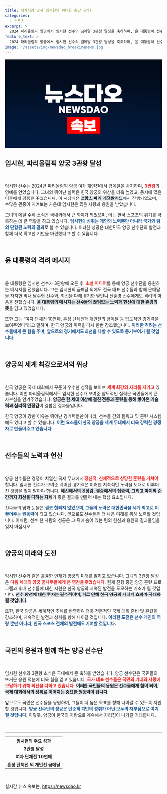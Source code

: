```yaml
---
title: 세계최강 궁사 임시현의 위대한 순간 공개!
categories:
  - 스포츠
excerpt: >
  2024 파리올림픽 양궁에서 임시현 선수의 금메달 3관왕 달성을 축하하며, 윤 대통령이 선수단에 힘찬 격려 메시지를 전달했습니다. 세계 최강 궁사의 진면목을 보여줬다는 격찬 속에 국가대표들의 노력과 자부심이 빛나는 순간입니다!
feature_text: >
  2024 파리올림픽 양궁에서 임시현 선수의 금메달 3관왕 달성을 축하하며, 윤 대통령이 선수단에 힘찬 격려 메시지를 전달했습니다. 세계 최강 궁사의 진면목을 보여줬다는 격찬 속에 국가대표들의 노력과 자부심이 빛나는 순간입니다!
image: '/assets/img/newsdao_breakingnews.jpg'
---
```


<p><img src="/assets/img/newsdao_breakingnews.jpg" alt="ranknews 속보" /></p>

<h2 data-ke-size="size26">임시현, 파리올림픽 양궁 3관왕 달성</h2>

<p data-ke-size="size16">&nbsp;</p>

<p>임시현 선수는 2024년 파리올림픽 양궁 여자 개인전에서 금메달을 차지하며, <b><span style="color: #ee2323;">3관왕</span></b>의 영예를 안았습니다. 그녀의 뛰어난 실력은 한국 양궁의 위상을 더욱 높였고, 동시에 많은 이들에게 감동을 주었습니다. 이 시상식은 <b><span style="background-color: #21538527;">프랑스 파리 레쟁발리드</span></b>에서 진행되었으며, 수많은 관중이 지켜보는 가운데 임시현은 많은 사랑과 응원을 받았습니다. </p>

<p>그녀의 메달 수확 소식은 국내외에서 큰 화제가 되었으며, 이는 한국 스포츠의 위기를 극복하는 데 큰 역할을 하고 있습니다. <b><span style="color: #1a5490;">임시현의 성취는 개인의 노력뿐만 아니라 국가와 팀의 단합된 노력의 결과</span></b>로 볼 수 있습니다. 이러한 성공은 대한민국 양궁 선수단의 발전과 함께 더욱 확고한 기반을 마련했다고 할 수 있습니다.</p>

<p data-ke-size="size16">&nbsp;</p>

<h2 data-ke-size="size26">윤 대통령의 격려 메시지</h2>

<p data-ke-size="size16">&nbsp;</p>

<p>윤 대통령은 임시현 선수가 3관왕에 오른 후, <b><span style="color: #ee2323;">소셜 미디어</span></b>를 통해 양궁 선수단을 응원하는 메시지를 전했습니다. 그는 임시현의 금메달 외에도 전국 대표 선수들과 함께 은메달을 차지한 막내 남수현 선수와, 최선을 다해 경기한 맏언니 전훈영 선수에게도 격려의 마음을 전했습니다. <b><span style="background-color: #21538527;">윤 대통령의 메시지는 선수들의 끊임없는 노력과 헌신에 대한 존경의 뜻</span></b>을 담고 있었습니다.</p>

<p>또한 그는 “여자 단체전 10연패, 혼성 단체전과 개인전의 금메달 등 압도적인 경기력을 보여주었다”라고 말하며, 한국 양궁의 위력을 다시 한번 강조했습니다. <b><span style="color: #1a5490;">이러한 격려는 선수들에게 큰 힘을 주며, 앞으로의 경기에서도 최선을 다할 수 있도록 동기부여가 될 것입니다.</span></b></p>

<p data-ke-size="size16">&nbsp;</p>

<h2 data-ke-size="size26">양궁의 세계 최강으로서의 위상</h2>

<p data-ke-size="size16">&nbsp;</p>

<p>한국 양궁은 국제 대회에서 꾸준히 우수한 성적을 보이며 <b><span style="color: #ee2323;">세계 최강의 자리를 지키고</span></b> 있습니다. 이번 파리올림픽에서도 임시현 선수가 보여준 압도적인 실력은 국민들에게 큰 자부심을 안겨주었습니다. <b><span style="background-color: #21538527;">양궁은 한 세대 이상에 걸친 전통과 훈련을 통해 쌓아온 기술력과 심리적 안정감</span></b>이 결합된 결과물입니다.</p>

<p>한국 양궁이 강한 이유는 뛰어난 경기력뿐만 아니라, 선수들 간의 팀워크 및 훈련 시스템에도 있다고 할 수 있습니다. <b><span style="color: #1a5490;">이런 요소들이 한국 양궁을 세계 무대에서 더욱 강력한 경쟁자로 만들어주고 있습니다.</span></b></p>

<p data-ke-size="size16">&nbsp;</p>

<h2 data-ke-size="size26">선수들의 노력과 헌신</h2>

<p data-ke-size="size16">&nbsp;</p>

<p>양궁 선수들은 경쟁이 치열한 국제 무대에서 <b><span style="color: #ee2323;">정신적, 신체적으로 상당한 훈련을 거쳐야</span></b> 합니다. 임시현 선수가 보여준 뛰어난 경기력은 이러한 지속적인 노력을 토대로 이루어진 것임을 잊지 말아야 합니다. <b><span style="background-color: #21538527;">예선에서의 긴장감, 결승에서의 집중력, 그리고 마지막 순간까지 최선을 다하는 자세</span></b>가 좋은 결과를 만들어 내는 핵심 요소입니다.</p>

<p>선수들의 땀과 눈물은 <b><span style="color: #1a5490;">결코 헛되지 않았으며, 그들의 노력은 대한민국을 세계 최고로 이끌어주는 원동력</span></b>이 되고 있습니다. 앞으로도 선수들은 더 나은 미래를 위해 노력할 것입니다. 이처럼, 선수 한 사람의 성공은 그 뒤에 숨어 있는 팀의 헌신과 응원의 결과물임을 잊지 마십시오.</p>

<p data-ke-size="size16">&nbsp;</p>

<h2 data-ke-size="size26">양궁의 미래와 도전</h2>

<p data-ke-size="size16">&nbsp;</p>

<p>임시현 선수와 같은 훌륭한 인재가 양궁의 미래를 밝히고 있습니다. 그녀의 3관왕 달성은 <b><span style="color: #ee2323;">다음 세대의 양궁 꿈나무들에게 큰 영감을 주었습니다</span></b>. 현재 진행 중인 양궁 훈련 프로그램과 후배 선수들에 대한 지원은 한국 양궁의 지속된 발전을 도모하는 기초가 될 것입니다. <b><span style="background-color: #21538527;">선수 양성에 대한 투자는 필수적이며, 이로 인해 한국 양궁의 시너지 효과가 극대화 될 것입니다</span></b>.</p>

<p>또한, 한국 양궁은 세계적인 추세를 반영하여 더욱 전문적인 국제 대회 준비 및 훈련을 강조하며, 지속적인 발전과 성취를 향해 나아갈 것입니다. <b><span style="color: #1a5490;">이러한 도전은 선수 개인의 역량 뿐만 아니라, 한국 스포츠 전체의 발전에도 기여할 것입니다.</span></b></p>

<p data-ke-size="size16">&nbsp;</p>

<h2 data-ke-size="size26">국민의 응원과 함께 하는 양궁 선수단</h2>

<p data-ke-size="size16">&nbsp;</p>

<p>임시현 선수의 3관왕 소식은 국내에서 큰 축하를 받았습니다. 양궁 선수단은 국민들의 뜨거운 응원 덕분에 더욱 힘을 얻고 있습니다. <b><span style="color: #ee2323;">국가 대표 선수들은 국민의 기대와 사랑에 보답하기 위해 최선을 다하고 있습니다</span></b>. <b><span style="background-color: #21538527;">이러한 국민들의 응원은 선수들에게 힘이 되어, 국제 대회에서의 성취로 이어지는 중요한 원동력이 됩니다</span></b>.</p>

<p>앞으로도 국민은 선수들을 응원하며, 그들이 더 높은 목표를 향해 나아갈 수 있도록 지원할 것입니다. <b><span style="color: #1a5490;">양궁 선수단의 성공은 단순히 개인의 성취가 아닌 모두의 자부심으로 여겨질 것입니다</span></b>. 이렇듯, 양궁이 한국의 자랑으로 계속해서 자리잡아 나가길 기대합니다.</p>

<p data-ke-size="size16">&nbsp;</p>

<hr />

<table style="width: 100%;">
  <tr>
    <td style="text-align: center; height: 17px;"><b>임시현의 주요 성과</b></td>
  </tr>
  <tr>
    <td style="text-align: center; height: 17px;"><b>3관왕 달성</b></td>
  </tr>
  <tr>
    <td style="text-align: center; height: 17px;"><b>여자 단체전 10연패</b></td>
  </tr>
  <tr>
    <td style="text-align: center; height: 17px;"><b>혼성 단체전 외 개인전 금메달</b></td>
  </tr>
</table>

<p data-ke-size="size16">&nbsp;</p>
실시간 뉴스 속보는, <a href="https://newsdao.kr" rel="dofollow">https://newsdao.kr</a>



